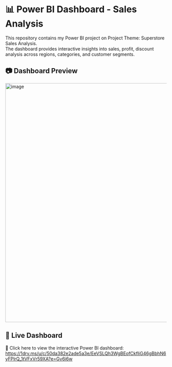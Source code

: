 # 📊 Power BI Dashboard - Sales Analysis
This repository contains my Power BI project on Project Theme: Superstore Sales Analysis.  
The dashboard provides interactive insights into  sales, profit, discount analysis across regions, categories, and customer segments.

## 📷 Dashboard Preview
<img width="1862" height="747" alt="image" src="https://github.com/user-attachments/assets/812b1b01-b198-4707-babc-e613897b56ce" />

## 🚀 Live Dashboard
🔗 Click here to view the interactive Power BI dashboard: https://1drv.ms/u/c/50da382e2ade5a3e/EeVSLQh3WgBEofCkfliG46gBbhN6yFPlrQ_1tVFxVr59XA?e=Gv6i6w

